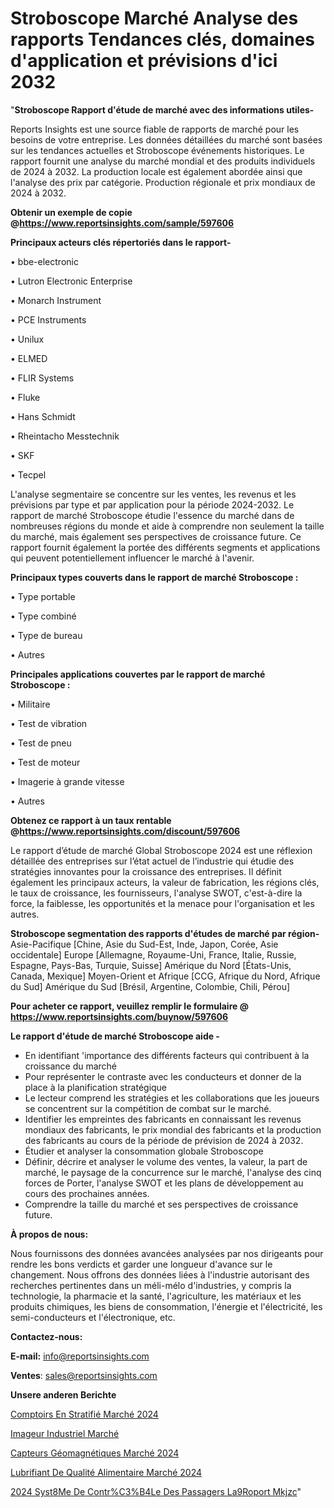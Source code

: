 # Stroboscope Marché Analyse des rapports Tendances clés, domaines d'application et prévisions d'ici 2032

"<strong>Stroboscope Rapport d'étude de marché avec des informations utiles-</strong>

Reports Insights est une source fiable de rapports de marché pour les besoins de votre entreprise. Les données détaillées du marché sont basées sur les tendances actuelles et Stroboscope événements historiques. Le rapport fournit une analyse du marché mondial et des produits individuels de 2024 à 2032. La production locale est également abordée ainsi que l'analyse des prix par catégorie. Production régionale et prix mondiaux de 2024 à 2032.

<strong><b>Obtenir un exemple de copie @</b></strong><a href=https://www.reportsinsights.com/sample/597606><strong><b>https://www.reportsinsights.com/sample/597606</b></strong></a>

<b>Principaux acteurs clés répertoriés dans le rapport-</b>

<b> </b>• bbe-electronic

• Lutron Electronic Enterprise

• Monarch Instrument

• PCE Instruments

• Unilux

• ELMED

• FLIR Systems

• Fluke

• Hans Schmidt

• Rheintacho Messtechnik

• SKF

• Tecpel

L'analyse segmentaire se concentre sur les ventes, les revenus et les prévisions par type et par application pour la période 2024-2032. Le rapport de marché Stroboscope étudie l'essence du marché dans de nombreuses régions du monde et aide à comprendre non seulement la taille du marché, mais également ses perspectives de croissance future. Ce rapport fournit également la portée des différents segments et applications qui peuvent potentiellement influencer le marché à l'avenir.

<strong>Principaux types couverts dans le rapport de marché Stroboscope :</strong>

• Type portable

• Type combiné

• Type de bureau

• Autres

<strong>Principales applications couvertes par le rapport de marché Stroboscope :</strong>

• Militaire

• Test de vibration

• Test de pneu

• Test de moteur

• Imagerie à grande vitesse

• Autres

<strong><b>Obtenez ce rapport à un taux rentable @</b></strong><a href=https://www.reportsinsights.com/discount/597606><strong><b>https://www.reportsinsights.com/discount/597606</b></strong></a>

Le rapport d’étude de marché Global Stroboscope 2024 est une réflexion détaillée des entreprises sur l’état actuel de l’industrie qui étudie des stratégies innovantes pour la croissance des entreprises. Il définit également les principaux acteurs, la valeur de fabrication, les régions clés, le taux de croissance, les fournisseurs, l'analyse SWOT, c'est-à-dire la force, la faiblesse, les opportunités et la menace pour l'organisation et les autres.

<strong>Stroboscope segmentation des rapports d'études de marché par région-</strong>
Asie-Pacifique [Chine, Asie du Sud-Est, Inde, Japon, Corée, Asie occidentale]
Europe [Allemagne, Royaume-Uni, France, Italie, Russie, Espagne, Pays-Bas, Turquie, Suisse]
Amérique du Nord [États-Unis, Canada, Mexique]
Moyen-Orient et Afrique [CCG, Afrique du Nord, Afrique du Sud]
Amérique du Sud [Brésil, Argentine, Colombie, Chili, Pérou]

<strong>Pour acheter ce rapport, veuillez remplir le formulaire @   <a href=https://www.reportsinsights.com/buynow/597606>https://www.reportsinsights.com/buynow/597606</a></strong>

<strong>Le rapport d'étude de marché Stroboscope aide -</strong>
<ul>
  <li>En identifiant 'importance des différents facteurs qui contribuent à la croissance du marché</li>
  <li>Pour représenter le contraste avec les conducteurs et donner de la place à la planification stratégique</li>
  <li>Le lecteur comprend les stratégies et les collaborations que les joueurs se concentrent sur la compétition de combat sur le marché.</li>
  <li>Identifier les empreintes des fabricants en connaissant les revenus mondiaux des fabricants, le prix mondial des fabricants et la production des fabricants au cours de la période de prévision de 2024 à 2032.</li>
  <li>Étudier et analyser la consommation globale Stroboscope</li>
  <li>Définir, décrire et analyser le volume des ventes, la valeur, la part de marché, le paysage de la concurrence sur le marché, l'analyse des cinq forces de Porter, l'analyse SWOT et les plans de développement au cours des prochaines années.</li>
  <li>Comprendre la taille du marché et ses perspectives de croissance future.</li>
</ul>
<strong>À propos de nous:</strong>

Nous fournissons des données avancées analysées par nos dirigeants pour rendre les bons verdicts et garder une longueur d'avance sur le changement. Nous offrons des données liées à l'industrie autorisant des recherches pertinentes dans un méli-mélo d'industries, y compris la technologie, la pharmacie et la santé, l'agriculture, les matériaux et les produits chimiques, les biens de consommation, l'énergie et l'électricité, les semi-conducteurs et l'électronique, etc.

<strong>Contactez-nous:</strong>

<strong>E-mail:</strong> <a href=mailto:info@reportsinsights.com>info@reportsinsights.com</a>

<strong>Ventes</strong>: <a href=mailto:sales@reportsinsights.com>sales@reportsinsights.com</a>

<strong>Unsere anderen Berichte</strong>

<a href=https://www.linkedin.com/pulse/comptoirs-en-stratifié-marché-aperçu-des-tendances-qjinc/>Comptoirs En Stratifié Marché 2024</a>

<a href=https://www.linkedin.com/pulse/imageur-industriel-march%C3%A9-2024-part-croissance-qwpkc/>Imageur Industriel Marché</a>

<a href=https://www.linkedin.com/pulse/capteurs-géomagnétiques-marché-analyse-des-ecftc/>Capteurs Géomagnétiques Marché 2024</a>

<a href=https://www.linkedin.com/pulse/lubrifiant-de-qualité-alimentaire-marché-zy7ac/>Lubrifiant De Qualité Alimentaire Marché 2024</a>

<a href=https://www.linkedin.com/pulse/2024-syst%C3%A8me-de-contr%C3%B4le-des-passagers-la%C3%A9roport-mkjzc/>2024 Syst8Me De Contr%C3%B4Le Des Passagers La9Roport Mkjzc</a>"
